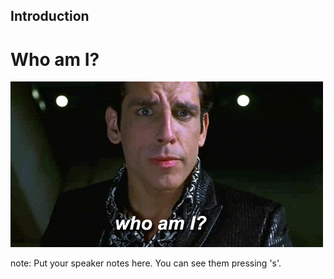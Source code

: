 ## Introduction <!-- .element: class="section-title" -->

# Who am I?

![Who am I?](resources/who-am-i.gif)

note:
    Put your speaker notes here.
    You can see them pressing 's'.
